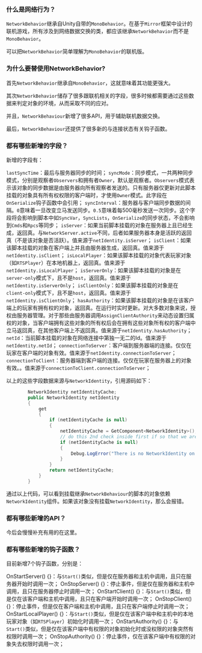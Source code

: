 ### 什么是网络行为？

`NetworkBehavior`继承自Unity自带的`MonoBehavior`。在基于`Mirror`框架中设计的联机游戏，所有涉及到网络数据交换的类，都应该继承`NetworkBehavior`而不是`MonoBehavior`。

可以把`NetworkBehavior`简单理解为`MonoBehavior`的联机版。

### 为什么要替使用NetworkBehavior?

首先`NetworkBehavior`继承自`MonoBehavior`，这就意味着其功能更强大。

其次`NetworkBehavior`储存了很多跟联机相关的字段，很多时候都需要通过这些数据来判定对象的环境，从而采取不同的应对。

并且，`NetworkBehaviour`新增了很多API，用于辅助联机数据交换。

最后，`NetworkBehaviour`还提供了很多新的与连接状态有关钩子函数。

### 都有哪些新增的字段？

新增的字段有：

`lastSyncTime`：最后与服务器同步的时间；
`syncMode`：同步模式，一共两种同步模式，分别是观察者`Observers`和拥有者`Owner`，默认是观察者。`Observers`模式表示该对象的同步数据是由服务器向所有观察者发送的。只有服务器仅更新对此脚本挂载的对象具有所有权权限的客户端时，才使用`Owner`模式。此字段在`OnSerialize`钩子函数中会引用；
`syncInterval`：服务器与客户端同步数据的间隔。`0`意味着一旦改变立马发送同步。`0.5`意味着每500毫秒发送一次同步。这个字段将会影响到脚本中如`SyncVar`，`SyncLists`，`OnSerialize`的同步状态，不会影响到`Cmds`和`Rpcs`等同步；
`isServer`：如果当前脚本挂载的对象在服务器上且已经生成，返回真。与`NetworkServer.active`不同，后者如果服务器本身是活跃的返回真（不是该对象是否活跃）。值来源于`netIdentity.isServer`；
`isClient`：如果该脚本挂载的对象在客户端上并且由服务器生成，返回真。值来源于`netIdentity.isClient`；
`isLocalPlayer`：如果该脚本挂载的对象代表玩家对象（如`RTSPlayer`）在本地机器上，返回真。值来源于`netIdentity.isLocalPlayer`；
`isServerOnly`：如果该脚本挂载的对象是在`server-only`模式下，且不是`host`，返回真。值来源于`netIdentity.isServerOnly`；
`isClientOnly`：如果该脚本挂载的对象是在`client-only`模式下，且不是`host`，返回真。值来源于`netIdentity.isClientOnly`；
`hasAuthority`：如果该脚本挂载的对象是在该客户端上的玩家有拥有权的对象，返回真。在运行时实时更新。对大多数对象来说，授权由服务器管理。对于那些由服务器调用`AssignClientAuthority`来动态设置归属权的对象，当客户端拥有这些对象的所有权后会在拥有这些对象所有权的客户端中立马返回真，在其他客户端上不返回真。值来源于`netIdentity.hasAuthority`；
`netId`：当前脚本挂载的对象在网络连接中第独一无二的Id。值来源于`netIdentity.netId`；
`connectionToServer`：客户端到服务器端的连接。仅仅在玩家在客户端的对象有效。值来源于`netIdentity.connectionToServer`；
`connectionToClient`：服务器端到客户端的连接。仅仅在玩家在服务器上的对象有效。。值来源于`connectionToClient.connectionToServer`；

以上的这些字段数据来源与`NetworkIdentity`，引用源码如下：

```c#
        NetworkIdentity netIdentityCache;
        public NetworkIdentity netIdentity
        {
            get
            {
                if (netIdentityCache is null)
                {
                    netIdentityCache = GetComponent<NetworkIdentity>();
                    // do this 2nd check inside first if so that we are not checking == twice on unity Object
                    if (netIdentityCache is null)
                    {
                        Debug.LogError("There is no NetworkIdentity on " + name + ". Please add one.");
                    }
                }
                return netIdentityCache;
            }
        }
```

通过以上代码，可以看到挂载继承`NetworkBehaviour`的脚本的对象依赖`NetworkIdentity`组件。如果该对象没有挂载`NetworkIdentity`，那么会报错。

### 都有哪些新增的API？

今后会慢慢补充有用的在这里。

### 都有哪些新增的钩子函数？

目前新增7个钩子函数，分别是：

OnStartServer() {}：与`Start()`类似，但是仅在服务器和主机中调用，且只在服务器开始时调用一次；
OnStopServer() {}：停止事件，但是仅在服务器和主机中调用，且只在服务器停止时调用一次；
OnStartClient() {}：与`Start()`类似，但是仅在该客户端和主机中调用，且只在客户端开始时调用一次；
OnStopClient() {}：停止事件，但是仅在客户端和主机中调用，且只在客户端停止时调用一次；
OnStartLocalPlayer() {}：与`Start()`类似，但是仅在该客户端中和主机中的本地玩家对象（如`RTSPlayer`）初始化时调用一次；
OnStartAuthority() {}：与`Start()`类似，但是仅在该客户端中有权限的对象初始化时或没权限的对象突然有权限时调用一次；
OnStopAuthority() {}：停止事件，仅在该客户端中有权限的对象失去权限时调用一次；
